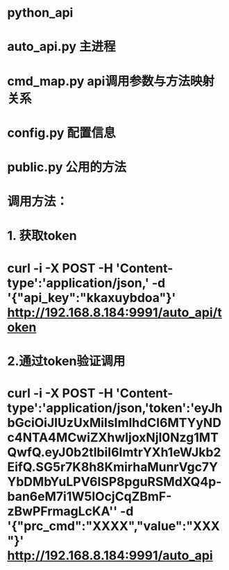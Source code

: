 # python_api
# auto_api.py 主进程
# 
# cmd_map.py api调用参数与方法映射关系
#
# config.py 配置信息
#
# public.py 公用的方法
# 
#
# 调用方法：
# 1. 获取token
# curl -i -X POST -H 'Content-type':'application/json,' -d '{"api_key":"kkaxuybdoa"}' http://192.168.8.184:9991/auto_api/token
# 2.通过token验证调用
# curl -i -X POST -H 'Content-type':'application/json,'token':'eyJhbGciOiJIUzUxMiIsImlhdCI6MTYyNDc4NTA4MCwiZXhwIjoxNjI0Nzg1MTQwfQ.eyJ0b2tlbiI6ImtrYXh1eWJkb2EifQ.SG5r7K8h8KmirhaMunrVgc7YYbDMbYuLPV6lSP8pguRSMdXQ4p-ban6eM7i1W5lOcjCqZBmF-zBwPFrmagLcKA'' -d '{"prc_cmd":"XXXX","value":"XXX"}' http://192.168.8.184:9991/auto_api


